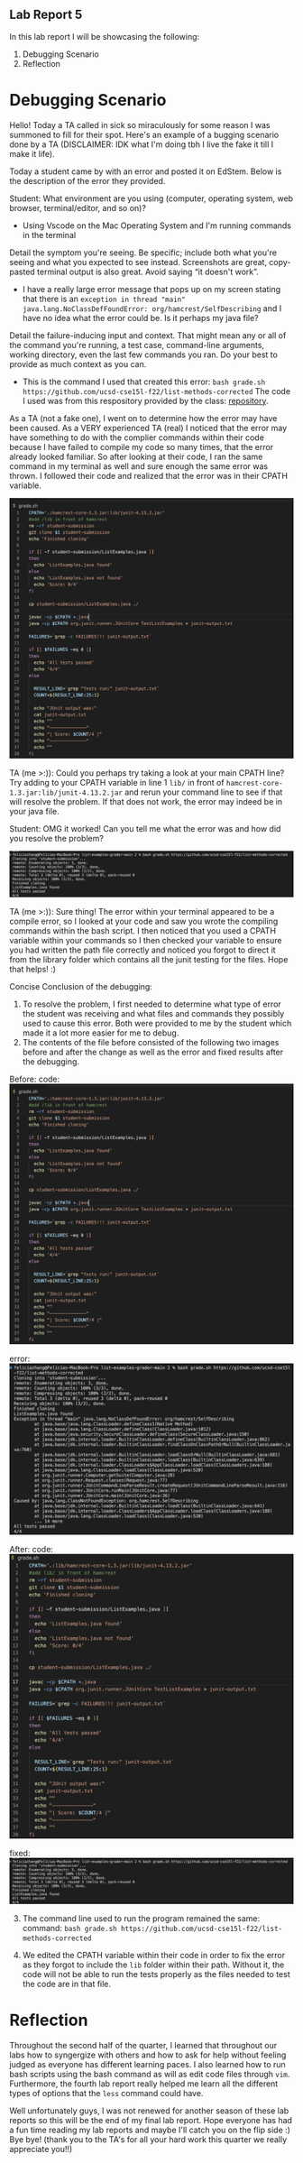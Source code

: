 ## Lab Report 5 

In this lab report I will be showcasing the following: 

1. Debugging Scenario 
2. Reflection 

# Debugging Scenario 

Hello! Today a TA called in sick so miraculously for some reason I was summoned to fill for their spot. Here's an example of a bugging scenario done 
by a TA (DISCLAIMER: IDK what I'm doing tbh I live the fake it till I make it life). 

Today a student came by with an error and posted it on EdStem. Below is the description of the error they provided. 

Student: 
What environment are you using (computer, operating system, web browser, terminal/editor, and so on)?
- Using Vscode on the Mac Operating System and I'm running commands in the terminal 

Detail the symptom you're seeing. Be specific; include both what you're seeing and what you expected to see instead. Screenshots are great,
copy-pasted terminal output is also great. Avoid saying “it doesn't work”.
- I have a really large error message that pops up on my screen stating that there is an 
 `exception in thread "main" java.lang.NoClassDefFoundError: org/hamcrest/SelfDescribing` and I have no idea what the error could be. Is it perhaps
 my java file? 
 
Detail the failure-inducing input and context. That might mean any or all of the command you're running, a test case, command-line arguments, working
directory, even the last few commands you ran. Do your best to provide as much context as you can.
- This is the command I used that created this error: `bash grade.sh https://github.com/ucsd-cse15l-f22/list-methods-corrected` The code I used was
from this respository provided by the class: [repository](https://github.com/ucsd-cse15l-f22/list-examples-grader/blob/main/grade.sh).

As a TA (not a fake one), I went on to determine how the error may have been caused. As a VERY experienced TA (real) I noticed that 
the error may have something to do with the complier commands within their code because I have failed to compile my code so many times, 
that the error already looked familiar. So after looking at their code, I ran the same command in my terminal as well and sure enough 
the same error was thrown. I followed their code and realized that the error was in their CPATH variable.

![Image](gradecode.png)

TA (me >:)): Could you perhaps try taking a look at your main CPATH line? Try adding to your CPATH variable in line 1 `lib/` in front of 
`hamcrest-core-1.3.jar:lib/junit-4.13.2.jar` and rerun your command line to see if that will resolve the problem. If that does not work, the error 
may indeed be in your java file.

Student: OMG it worked! Can you tell me what the error was and how did you resolve the problem? 

![Image](fixed.png)

TA (me >:)): Sure thing! The error within your terminal appeared to be a compile error, so I looked at your code and saw you wrote the compiling 
commands within the bash script. I then noticed that you used a CPATH variable within your commands so I then checked your variable to ensure you
had written the path file correctly and noticed you forgot to direct it from the library folder which contains all the junit testing for the files.
Hope that helps! :)

Concise Conclusion of the debugging: 
1. To resolve the problem, I first needed to determine what type of error the student was receiving and what files and commands they possibly used
to cause this error. Both were provided to me by the student which made it a lot more easier for me to debug. 
2. The contents of the file before consisted of the following two images before and after the change as well as the error and fixed results after
the debugging. 

Before: 
code: 
![Image](gradecode.png)

error: 
![Image](error.png)

After: 
code: 
![Image](fixedc.png)

fixed: 
![Image](fixed.png)


3. The command line used to run the program remained the same: 
command: `bash grade.sh https://github.com/ucsd-cse15l-f22/list-methods-corrected`

4. We edited the CPATH variable within their code in order to fix the error as they forgot to include the `lib` folder within their path. Without it,
the code will not be able to run the tests properly as the files needed to test the code are in that file. 

# Reflection 

Throughout the second half of the quarter, I learned that throughout our labs how to syngergize with others and how to ask for help without feeling
judged as everyone has different learning paces. I also learned how to run bash scripts using the bash command as will as edit code files through 
`vim`. Furthermore, the fourth lab report really helped me learn all the different types of options that the `less` command could have. 

Well unfortunately guys, I was not renewed for another season of these lab reports so this will be the end of my final lab report. Hope everyone has
had a fun time reading my lab reports and maybe I'll catch you on the flip side :) Bye bye! (thank you to the TA's for all your hard work this quarter
we really appreciate you!!)



